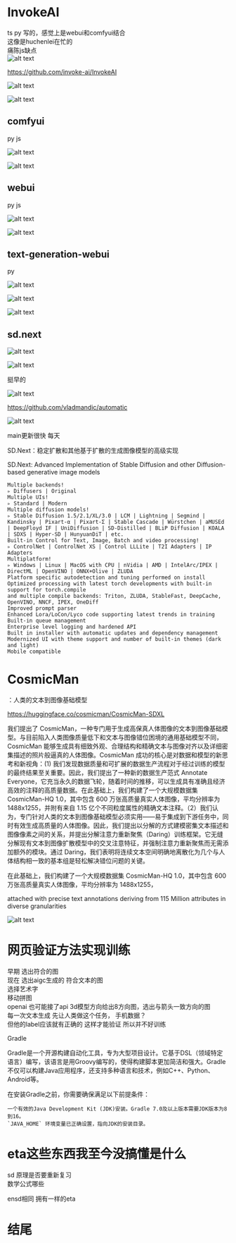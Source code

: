 # InvokeAI
ts py 写的，感觉上是webui和comfyui结合    
这像是huchenlei在忙的    
痛陈js缺点     
![alt text](assets/617624/image.png)

https://github.com/invoke-ai/InvokeAI

![alt text](assets/617624/image-7.png)

![alt text](assets/617624/image-8.png)


## comfyui
py js

![alt text](assets/617624/image-6.png)

![alt text](assets/617624/image-4.png)

## webui
py js

![alt text](assets/617624/image-5.png)

![alt text](assets/617624/image-3.png)


## text-generation-webui
py

![alt text](assets/617624/image-10.png)

![alt text](assets/617624/image-11.png)

![alt text](assets/617624/image-12.png)

## sd.next

![alt text](assets/617624/image-13.png)

![alt text](assets/617624/image-14.png)

挺早的

![alt text](assets/617624/image-15.png)

https://github.com/vladmandic/automatic


![alt text](assets/617624/image-16.png)

main更新很快 每天        

SD.Next：稳定扩散和其他基于扩散的生成图像模型的高级实现

SD.Next: Advanced Implementation of Stable Diffusion and other Diffusion-based generative image models


    Multiple backends!
    ▹ Diffusers | Original
    Multiple UIs!
    ▹ Standard | Modern
    Multiple diffusion models!
    ▹ Stable Diffusion 1.5/2.1/XL/3.0 | LCM | Lightning | Segmind | Kandinsky | Pixart-α | Pixart-Σ | Stable Cascade | Würstchen | aMUSEd | DeepFloyd IF | UniDiffusion | SD-Distilled | BLiP Diffusion | KOALA | SDXS | Hyper-SD | HunyuanDiT | etc.
    Built-in Control for Text, Image, Batch and video processing!
    ▹ ControlNet | ControlNet XS | Control LLLite | T2I Adapters | IP Adapters
    Multiplatform!
    ▹ Windows | Linux | MacOS with CPU | nVidia | AMD | IntelArc/IPEX | DirectML | OpenVINO | ONNX+Olive | ZLUDA
    Platform specific autodetection and tuning performed on install
    Optimized processing with latest torch developments with built-in support for torch.compile
    and multiple compile backends: Triton, ZLUDA, StableFast, DeepCache, OpenVINO, NNCF, IPEX, OneDiff
    Improved prompt parser
    Enhanced Lora/LoCon/Lyco code supporting latest trends in training
    Built-in queue management
    Enterprise level logging and hardened API
    Built in installer with automatic updates and dependency management
    Modernized UI with theme support and number of built-in themes (dark and light)
    Mobile compatible











# CosmicMan
：人类的文本到图像基础模型

https://huggingface.co/cosmicman/CosmicMan-SDXL

我们提出了 CosmicMan，一种专门用于生成高保真人体图像的文本到图像基础模型。与目前陷入人类图像质量低下和文本与图像错位困境的通用基础模型不同，CosmicMan 能够生成具有细致外观、合理结构和精确文本与图像对齐以及详细密集描述的照片般逼真的人体图像。CosmicMan 成功的核心是对数据和模型的新思考和新视角：(1) 我们发现数据质量和可扩展的数据生产流程对于经过训练的模型的最终结果至关重要。因此，我们提出了一种新的数据生产范式 Annotate Everyone，它充当永久的数据飞轮，随着时间的推移，可以生成具有准确且经济高效的注释的高质量数据。在此基础上，我们构建了一个大规模数据集 CosmicMan-HQ 1.0，其中包含 600 万张高质量真实人体图像，平均分辨率为 1488x1255，并附有来自 1.15 亿个不同粒度属性的精确文本注释。（2）我们认为，专门针对人类的文本到图像基础模型必须实用——易于集成到下游任务中，同时有效生成高质量的人体图像。因此，我们提出以分解的方式建模密集文本描述和图像像素之间的关系，并提出分解注意力重新聚焦（Daring）训练框架。它无缝分解现有文本到图像扩散模型中的交叉注意特征，并强制注意力重新聚焦而无需添加额外的模块。通过 Daring，我们表明将连续文本空间明确地离散化为几个与人体结构相一致的基本组是轻松解决错位问题的关键。


在此基础上，我们构建了一个大规模数据集 CosmicMan-HQ 1.0，其中包含 600 万张高质量真实人体图像，平均分辨率为 1488x1255，

attached with precise text annotations deriving from 115 Million attributes in diverse granularities

![alt text](assets/617624/image-9.png)


# 网页验证方法实现训练
早期 选出符合的图   
现在 选出aigc生成的 符合文本的图    
选择艺术字      
移动拼图    
openai 也可能接了api 3d模型方向给出8方向图，选出与箭头一致方向的图    
每一次文本生成 先让人类做这个任务， 手机数据？     
但他的label应该就有正确的 这样才能验证 所以并不好训练

Gradle

Gradle是一个开源构建自动化工具，专为大型项目设计。它基于DSL（领域特定语言）编写，该语言是用Groovy编写的，使得构建脚本更加简洁和强大。Gradle不仅可以构建Java应用程序，还支持多种语言和技术，例如C++、Python、Android等。

在安装Gradle之前，你需要确保满足以下前提条件：

    一个有效的Java Development Kit (JDK)安装。Gradle 7.0及以上版本需要JDK版本为8到16。
    `JAVA_HOME` 环境变量已正确设置，指向JDK的安装目录。


# eta这些东西我至今没搞懂是什么
sd 原理是否要重新复习     
数学公式哪些    

ensd相同 拥有一样的eta





# 结尾